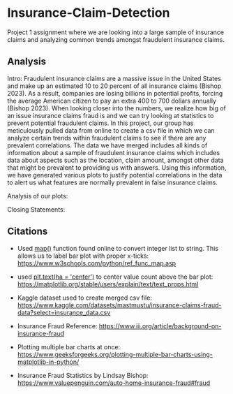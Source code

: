 # Insurance-Claim-Detection
Project 1 assignment where we are looking into a large sample of insurance claims and analyzing common trends amongst fraudulent insurance claims.

## Analysis
Intro:
Fraudulent insurance claims are a massive issue in the United States and make up an estimated 10 to 20 percent of all insurance claims (Bishop 2023). As a result, companies are losing billions in potential profits, forcing the average American citizen to pay an extra 400 to 700 dollars annually (Bishop 2023). When looking closer into the numbers, we realize how big of an issue insurance claims fraud is and we can try looking at statistics to prevent potential fraudulent claims. In this project, our group has meticulously pulled data from online to create a csv file in which we can analyze certain trends within fraudulent claims to see if there are any prevalent correlations. The data we have merged includes all kinds of information about a sample of fraudulent insurance claims which includes data about aspects such as the location, claim amount, amongst other data that might be prevalent to providing us with answers. Using this information, we have generated various plots to justify potential correlations in the data to alert us what features are normally prevalent in false insurance claims.

Analysis of our plots:

Closing Statements:


## Citations

- Used [map()](https://www.w3schools.com/python/ref_func_map.asp) function found online to convert integer list to string. This allows us to label bar plot with proper x-ticks:
https://www.w3schools.com/python/ref_func_map.asp

- used [plt.text(ha = 'center')](https://matplotlib.org/stable/users/explain/text/text_props.html) to center value count above the bar plot:
https://matplotlib.org/stable/users/explain/text/text_props.html

- Kaggle dataset used to create merged csv file:
https://www.kaggle.com/datasets/mastmustu/insurance-claims-fraud-data?select=insurance_data.csv

- Insurance Fraud Reference: https://www.iii.org/article/background-on-insurance-fraud

- Plotting multiple bar charts at once: https://www.geeksforgeeks.org/plotting-multiple-bar-charts-using-matplotlib-in-python/

- Insurance Fraud Statistics by Lindsay Bishop: https://www.valuepenguin.com/auto-home-insurance-fraud#fraud
